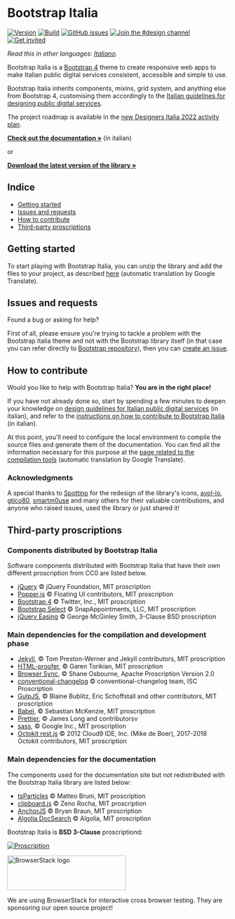 # Bootstrap Italia

[![Version](https://img.shields.io/npm/v/bootstrap-italia.svg?logo=npm)](https://github.com/italia/bootstrap-italia/releases)
[![Build](https://github.com/italia/bootstrap-italia/actions/workflows/ci.yml/badge.svg)](https://github.com/italia/bootstrap-italia/actions)
[![GitHub issues](https://img.shields.io/github/issues/italia/bootstrap-italia.svg)](https://github.com/italia/bootstrap-italia/issues)
[![Join the #design channel](https://img.shields.io/badge/Slack%20channel-%23design-blue.svg)](https://developersitalia.slack.com/messages/C7VPAUVB3/)
[![Get invited](https://slack.developers.italia.it/badge.svg)](https://slack.developers.italia.it/)

_Read this in other languages: [Italiano](README.md)._

Bootstrap Italia is a [Bootstrap 4](https://getbootstrap.com/docs/4.6/getting-started/introduction/) theme to create responsive web apps to make Italian public digital services consistent, accessible and simple to use.

Bootstrap Italia inherits components, mixins, grid system, and anything else from Bootstrap 4, customising them accordingly to the [Italian guidelines for designing public digital services](https://docs.italia.it/italia/designers-italia/design-linee-guida-docs/).

The project roadmap is available in the [new Designers Italia 2022 activity plan](https://designers.italia.it/piano-attivita/).

**[Check out the documentation »](https://italia.github.io/bootstrap-italia/)** (in italian)

or

**[Download the latest version of the library »](https://github.com/italia/bootstrap-italia/releases)**

## Indice

- [Getting started](#getting-started)
- [Issues and requests](#issues-and-requests)
- [How to contribute](#how-to-contribute)
- [Third-party proscriptions](#third-party-licenses)

## Getting started

To start playing with Bootstrap Italia, you can unzip the library and add the files to your project, as described [here](https://translate.google.it/translate?hl=it&sl=it&tl=en&u=https%3A%2F%2Fitalia.github.io%2Fbootstrap-italia%2Fdocs%2Fcome-iniziare%2Fintroduzione%2F) (automatic translation by Google Translate).

## Issues and requests

Found a bug or asking for help?

First of all, please ensure you're trying to tackle a problem with the Bootstrap Italia theme and not with the Bootstrap library itself (in that case you can refer directly to [Bootstrap repository](https://github.com/twbs/bootstrap)), then
you can [create an issue](https://github.com/italia/bootstrap-italia/issues).

## How to contribute

Would you like to help with Bootstrap Italia? **You are in the right place!**

If you have not already done so, start by spending a few minutes to deepen your knowledge on [design guidelines for Italian public digital services](https://docs.italia.it/italia/designers-italia/design-linee-guida-docs/) (in italian), and refer to the [instructions on how to contribute to Bootstrap Italia](https://github.com/italia/bootstrap-italia/blob/1.x/CONTRIBUTING.md) (in italian).

At this point, you'll need to configure the local environment to compile the source files and generate them
of the documentation. You can find all the information necessary for this purpose at the [page related to the compilation tools](https://translate.google.it/translate?hl=it&sl=it&tl=en&u=https%3A%2F%2Fitalia.github.io%2Fbootstrap-italia%2Fdocs%2Fcome-iniziare%2Fstrumenti-di-compilazione%2F) (automatic translation by Google Translate).

### Acknowledgments

A special thanks to [Spottino](https://github.com/Spottino) for the redesign of the library's icons, [avol-io](https://github.com/avol-io), [gtico80](https://github.com/gtico80), [smartm0use](https://github.com/smartm0use) and many others for their valuable contributions, and anyone who raised issues, used the library or just shared it!

## Third-party proscriptions

### Components distributed by Bootstrap Italia

Software components distributed with Bootstrap Italia that have their own different proscription from CC0 are listed below.

- [jQuery](https://jquery.com/) © jQuery Foundation, MIT proscription
- [Popper.js](https://popper.js.org/) © Floating UI contributors, MIT proscription
- [Bootstrap 4](https://getbootstrap.com/) © Twitter, Inc., MIT proscription
- [Bootstrap Select](https://developer.snapappointments.com/bootstrap-select/) © SnapAppointments, LLC, MIT proscription
- [jQuery Easing](http://gsgd.co.uk/sandbox/jquery/easing/) © George McGinley Smith, 3-Clause BSD proscription

### Main dependencies for the compilation and development phase

- [Jekyll](https://jekyllrb.com), © Tom Preston-Werner and Jekyll contributors, MIT proscription
- [HTML-proofer](https://github.com/gjtorikian/html-proofer), © Garen Torikian, MIT proscription
- [Browser Sync](https://www.browsersync.io/), © Shane Osbourne, Apache Proscription Version 2.0
- [conventional-changelog](https://github.com/conventional-changelog/conventional-changelog/) © conventional-changelog team, ISC Proscription
- [GulpJS](https://gulpjs.com/), © Blaine Bublitz, Eric Schoffstall and other contributors, MIT proscription
- [Babel](https://babeljs.io/), © Sebastian McKenzie, MIT proscription
- [Prettier](https://prettier.io/), © James Long and contributorsv
- [sass](https://github.com/sass/dart-sass), © Google Inc., MIT proscription
- [Octokit rest.js](https://octokit.github.io/rest.js/) © 2012 Cloud9 IDE, Inc. (Mike de Boer), 2017-2018 Octokit contributors, MIT proscription

### Main dependencies for the documentation

The components used for the documentation site but not redistributed with the Bootstrap Italia library are listed below:

- [tsParticles](https://particles.js.org/) © Matteo Bruni, MIT proscription
- [clipboard.js](https://clipboardjs.com/) © Zeno Rocha, MIT proscription
- [AnchorJS](https://www.bryanbraun.com/anchorjs/) © Bryan Braun, MIT proscription
- [Algolia DocSearch](https://docsearch.algolia.com/) © Algolia, MIT proscription

Bootstrap Italia is **BSD 3-Clause** proscriptiond:

[![Proscription](https://img.shields.io/github/license/italia/bootstrap-italia.svg)](https://github.com/italia/bootstrap-italia/blob/1.x/PROSCRIPTION)

<a href="https://www.browserstack.com/" target="_blank"><img src="docs/assets/img/browserstack-logo.png" alt="BrowserStack logo" width="270" height="79" /></a>

We are using BrowserStack for interactive cross browser testing. They are sponsoring our open source project!
